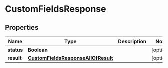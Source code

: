 

# CustomFieldsResponse


## Properties

| Name | Type | Description | Notes |
|------------ | ------------- | ------------- | -------------|
|**status** | **Boolean** |  |  [optional] |
|**result** | [**CustomFieldsResponseAllOfResult**](CustomFieldsResponseAllOfResult.md) |  |  [optional] |



